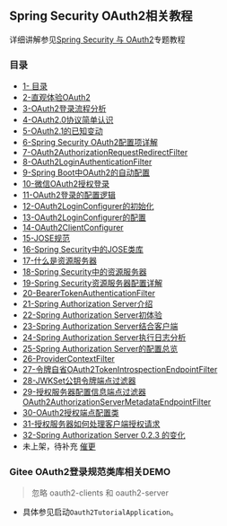 ## Spring Security OAuth2相关教程
详细讲解参见[Spring Security 与 OAuth2](https://blog.csdn.net/qq_35067322/category_11691173.html)专题教程
### 目录

- [1- 目录](https://felord.blog.csdn.net/article/details/123540788)
- [2-直观体验OAuth2](https://felord.blog.csdn.net/article/details/123536984)
- [3-OAuth2登录流程分析](https://felord.blog.csdn.net/article/details/123537245)
- [4-OAuth2.0协议简单认识](https://felord.blog.csdn.net/article/details/123537835)
- [5-OAuth2.1的已知变动](https://felord.blog.csdn.net/article/details/123538070)
- [6-Spring Security OAuth2配置项详解](https://felord.blog.csdn.net/article/details/123538253)
- [7-OAuth2AuthorizationRequestRedirectFilter](https://felord.blog.csdn.net/article/details/123538416)
- [8-OAuth2LoginAuthenticationFilter](https://felord.blog.csdn.net/article/details/123538530)
- [9-Spring Boot中OAuth2的自动配置](https://felord.blog.csdn.net/article/details/123538820)
- [10-微信OAuth2授权登录](https://felord.blog.csdn.net/article/details/123538976)
- [11-OAuth2登录的配置逻辑](https://felord.blog.csdn.net/article/details/123539201)
- [12-OAuth2LoginConfigurer的初始化](https://felord.blog.csdn.net/article/details/123539323)
- [13-OAuth2LoginConfigurer的配置](https://felord.blog.csdn.net/article/details/123539955)
- [14-OAuth2ClientConfigurer](https://felord.blog.csdn.net/article/details/123540308)
- [15-JOSE规范](https://felord.blog.csdn.net/article/details/123540390)
- [16-Spring Security中的JOSE类库](https://felord.blog.csdn.net/article/details/123540550)
- [17-什么是资源服务器](https://felord.blog.csdn.net/article/details/123540636)
- [18-Spring Security中的资源服务器](https://felord.blog.csdn.net/article/details/123540672)
- [19-Spring Security资源服务器配置详解](https://felord.blog.csdn.net/article/details/123540727)
- [20-BearerTokenAuthenticationFilter](https://felord.blog.csdn.net/article/details/123540745)
- [21-Spring Authorization Server介绍](https://felord.blog.csdn.net/article/details/123544148)
- [22-Spring Authorization Server初体验](https://felord.blog.csdn.net/article/details/123551894)
- [23-Spring Authorization Server结合客户端](https://felord.blog.csdn.net/article/details/123569931)
- [24-Spring Authorization Server执行日志分析](https://felord.blog.csdn.net/article/details/123573929)
- [25-Spring Authorization Server的配置总览](https://felord.blog.csdn.net/article/details/123600038)
- [26-ProviderContextFilter](https://felord.blog.csdn.net/article/details/123610574)
- [27-令牌自省OAuth2TokenIntrospectionEndpointFilter](https://blog.csdn.net/qq_35067322/article/details/123634847)
- [28-JWKSet公钥令牌端点过滤器](https://blog.csdn.net/qq_35067322/article/details/123656408)
- [29-授权服务器配置信息端点过滤器OAuth2AuthorizationServerMetadataEndpointFilter](https://blog.csdn.net/qq_35067322/article/details/123656531)
- [30-OAuth2授权端点配置类](https://blog.csdn.net/qq_35067322/article/details/123685646)
- [31-授权服务器如何处理客户端授权请求](https://blog.csdn.net/qq_35067322/article/details/123712758)
- [32-Spring Authorization Server 0.2.3 的变化](https://blog.csdn.net/qq_35067322/article/details/123742600)
- 未上架，待补充 [催更](https://asset.felord.cn/blog/20210224102609.png)

### Gitee OAuth2登录规范类库相关DEMO
> 忽略 oauth2-clients 和 oauth2-server

- 具体参见启动`Oauth2TutorialApplication`。
